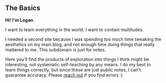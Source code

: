 ## The Basics

**Hi! I'm Logan.** 

I want to learn everything in the world. I want to contain multitudes.

I needed a second site because I was spending too much time tweaking the aesthetics on my main blog, and not enough time doing things that really mattered to me. This subdomain is just for notes.

Here you'll find the products of exploration into things I think might be interesting, not systematic self-teaching by any means. I do my best to learn things correctly, but since these are just public notes, I can't guarantee accuracy. Please [reach out](https://logangraves.com/about) if you find errors :) 
